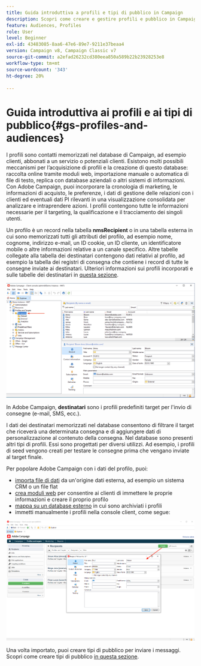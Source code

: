 ```yaml
---
title: Guida introduttiva a profili e tipi di pubblico in Campaign
description: Scopri come creare e gestire profili e pubblico in Campaign
feature: Audiences, Profiles
role: User
level: Beginner
exl-id: 43483085-8aa6-47e6-89e7-9211e37beaa4
version: Campaign v8, Campaign Classic v7
source-git-commit: a2efad26232cd380eea850a589b22b23928253e8
workflow-type: tm+mt
source-wordcount: '343'
ht-degree: 20%

---
```


# Guida introduttiva ai profili e ai tipi di pubblico{#gs-profiles-and-audiences}

I profili sono contatti memorizzati nel database di Campaign, ad esempio clienti, abbonati a un servizio o potenziali clienti. Esistono molti possibili meccanismi per l’acquisizione di profili e la creazione di questo database: raccolta online tramite moduli web, importazione manuale o automatica di file di testo, replica con database aziendali o altri sistemi di informazioni. Con Adobe Campaign, puoi incorporare la cronologia di marketing, le informazioni di acquisto, le preferenze, i dati di gestione delle relazioni con i clienti ed eventuali dati PI rilevanti in una visualizzazione consolidata per analizzare e intraprendere azioni. I profili contengono tutte le informazioni necessarie per il targeting, la qualificazione e il tracciamento dei singoli utenti.



Un profilo è un record nella tabella **nmsRecipient** o in una tabella esterna in cui sono memorizzati tutti gli attributi del profilo, ad esempio nome, cognome, indirizzo e-mail, un ID cookie, un ID cliente, un identificatore mobile o altre informazioni relative a un canale specifico. Altre tabelle collegate alla tabella dei destinatari contengono dati relativi al profilo, ad esempio la tabella dei registri di consegna che contiene i record di tutte le consegne inviate ai destinatari. Ulteriori informazioni sui profili incorporati e sulle tabelle dei destinatari in [questa sezione](../dev/datamodel.md#ootb-profiles).

![](assets/recipients-in-explorer.png)

In Adobe Campaign, **destinatari** sono i profili predefiniti target per l&#39;invio di consegne (e-mail, SMS, ecc.).

I dati dei destinatari memorizzati nel database consentono di filtrare il target che riceverà una determinata consegna e di aggiungere dati di personalizzazione al contenuto della consegna. Nel database sono presenti altri tipi di profili. Essi sono progettati per diversi utilizzi. Ad esempio, i profili di seed vengono creati per testare le consegne prima che vengano inviate al target finale.

Per popolare Adobe Campaign con i dati del profilo, puoi:

* [importa file di dati](../start/import.md) da un&#39;origine dati esterna, ad esempio un sistema CRM o un file flat
* [crea moduli web](../dev/webapps.md) per consentire ai clienti di immettere le proprie informazioni e creare il proprio profilo
* [mappa su un database esterno](../connect/fda.md) in cui sono archiviati i profili
* immetti manualmente i profili nella console client, come segue:

![](assets/create-profile.png)

<!--You can also select your message audience in an external file: recipients are stored not in the database, but in files. These are known as "external" deliveries. These contacts can be imported or not in Adobe Campaign. [Learn more](external-profiles.md).-->

Una volta importato, puoi creare tipi di pubblico per inviare i messaggi. Scopri come creare tipi di pubblico [in questa sezione](create-audiences.md).